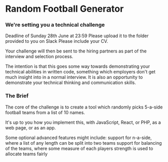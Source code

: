 # Random Football Generator

### We're setting you a technical challenge

Deadline of Sunday 28th June at 23:59
Please upload it to the folder provided to you on Slack
Please include your CV.

Your challenge will then be sent to the hiring partners as part of the interview and selection process.

The intention is that this goes some way towards demonstrating your technical abilities in written code, something which employers don't get much insight into in a normal interview. It is also an opportunity to demonstrate your technical thinking and communication skills.

### The Brief

The core of the challenge is to create a tool which randomly picks 5-a-side football teams from a list of 10 names.

It's up to you how you implement this, with JavaScript, React, or PHP, as a web page, or as an app.

Some optional advanced features might include:
support for n-a-side, where a list of any length can be split into two teams
support for balancing of the teams, where some measure of each players strength is used to allocate teams fairly
